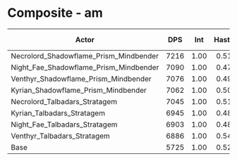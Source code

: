 # Composite - am
| Actor | DPS | Int | Haste | Crit | Mastery | Vers | DPS Weight |
|---|:---:|:---:|:---:|:---:|:---:|:---:|:---:|
|Necrolord_Shadowflame_Prism_Mindbender|7216|1.00|0.51|0.46|0.52|0.46|0.26|
|Night_Fae_Shadowflame_Prism_Mindbender|7090|1.00|0.47|0.45|0.52|0.45|0.26|
|Venthyr_Shadowflame_Prism_Mindbender|7076|1.00|0.49|0.46|0.52|0.46|0.26|
|Kyrian_Shadowflame_Prism_Mindbender|7062|1.00|0.50|0.45|0.48|0.46|0.26|
|Necrolord_Talbadars_Stratagem|7045|1.00|0.51|0.45|0.52|0.46|0.26|
|Kyrian_Talbadars_Stratagem|6945|1.00|0.48|0.46|0.48|0.46|0.27|
|Night_Fae_Talbadars_Stratagem|6903|1.00|0.48|0.46|0.52|0.45|0.27|
|Venthyr_Talbadars_Stratagem|6886|1.00|0.54|0.46|0.52|0.45|0.27|
|Base|5725|1.00|0.52|0.47|0.52|0.46|0.33|
